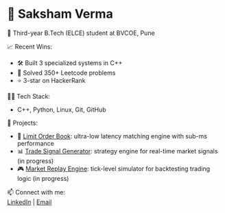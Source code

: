 # 👋 Saksham Verma

🎯 Third-year B.Tech (ELCE) student at BVCOE, Pune  


📈 Recent Wins:
- 🛠 Built 3 specialized systems in C++
- 🧠 Solved 350+ Leetcode problems
- ⭐ 3-star on HackerRank

👨‍💻 Tech Stack:
- C++, Python, Linux, Git, GitHub

📂 Projects:
- 🔄 [Limit Order Book](https://github.com/sakshamverma2030/Order-Matching-System): ultra-low latency matching engine with sub-ms performance
- 📊 [Trade Signal Generator](https://github.com/yourusername/trade-signals): strategy engine for real-time market signals (in progress)
- 🎮 [Market Replay Engine](https://github.com/yourusername/market-replay): tick-level simulator for backtesting trading logic (in progress)

📫 Connect with me:  
[LinkedIn](https://www.linkedin.com/in/saksham-verma-302271285/) | [Email](mailto:512sakshamverma@gmail.com)
